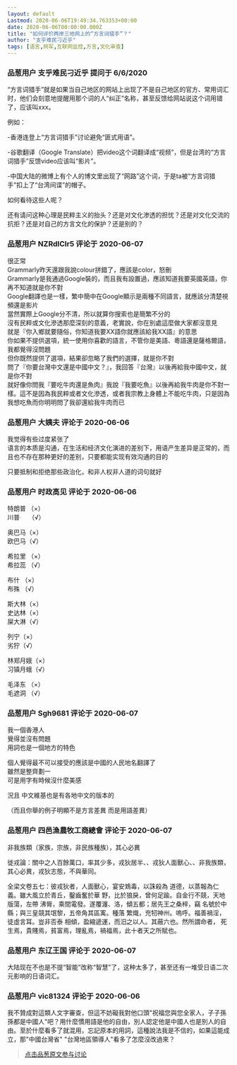 ```yaml
---
layout: default
Lastmod: 2020-06-06T19:49:34.763353+00:00
date: 2020-06-06T00:00:00.000Z
title: "如何评价两岸三地网上的“方言词猎手”？"
author: "支乎难民刁近乎"
tags: [语言,网军,互联网监控,方言,文化审查]
---
```



### 品葱用户 **支乎难民刁近乎** 提问于 6/6/2020
    
“方言词猎手”就是如果当自己地区的网站上出现了不是自己地区的官方、常用词汇时，他们会刻意地提醒用那个词的人“纠正”名称，甚至反馈给网站说这个词用错了，应该叫xxx。  
  
例如：  
  
\-香港连登上“方言词猎手”讨论避免“匪式用语”。  
  
\-谷歌翻译（Google Translate）把video这个词翻译成“视频”，但是台湾的“方言词猎手”反馈video应该叫“影片”。  
  
\-中国大陆的微博上有个人的博文里出现了“网路”这个词，于是ta被“方言词猎手”扣上了“台湾间谍”的帽子。  
  
如何看待这些人呢？  
  
还有请问这种心理是民粹主义的抬头？还是对文化渗透的担忧？还是对文化交流的抗拒？还是对自己的方言文化的保护？还是别的？
    
                

### 品葱用户 **NZRdlClr5** 评论于 2020-06-07
        
很正常  
Grammarly昨天還跟我說colour拼錯了，應該是color，怒刪  
Grammarly是我通過Google裝的，而且我有設置過，應該知道我要英國英語，你再不知道就是你不對  
Google翻譯也是一樣，繁中簡中在Google顯示是兩種不同語言，就應該分清楚視頻還是影片  
當然實際上Google分不清，所以就算你搜索也是簡繁不分的  
沒有民粹或文化滲透那麼深刻的意義，老實說，你在別處這麼做大家都沒意見  
就是『你入鄉就要隨俗，你知道我要XX語你就應該給我XX語』的意思  
你如果不提供選項，統一使用你喜歡的語言，不管你是美語、粵語還是薩格爾語，我都覺得沒問題  
但你既然提供了選項，結果卻忽略了我們的選擇，就是你不對  
問了『你要台灣中文還是中國中文？』，我回答『台灣』以後再給我中國中文，就是你不對  
就好像你問我『要吃牛肉還是魚肉』我說『我要吃魚』以後再給我牛肉是你不對一樣。這不是因為我民粹或者文化滲透，或者我宗教上身體上不能吃牛肉，只是因為我想吃魚而你明明問了我卻還給我牛肉而已
        
                

### 品葱用户 **大姨夫** 评论于 2020-06-06
        
我觉得有些过度紧张了  
语言的本质是沟通，在生活和经济文化演进的差别下，用语产生差异是正常的，而且也不存在那种更好的差别，只要都能实现有效沟通的目的  
  
只要抵制和拒绝那些政治化，和非人权非人道的词句就好
        
                

### 品葱用户 **时政高见** 评论于 2020-06-06
        
特朗普 （×）  
川普     （√）  
  
奥巴马（×）  
欧巴马（√）  
  
希拉里 （×）  
希拉蕊 （√）  
  
布什 （×）  
布殊 （√）  
  
斯大林（×）  
史达林（×）  
屎大淋（√）  
  
列宁（×）  
劣狞（√）  
  
林郑月娥（×）  
习镇月蛾（√）  
  
毛泽东 （×）  
毛遮洞 （√）
        
                

### 品葱用户 **Sgh9681** 评论于 2020-06-07
        
我一個香港人  
覺得並沒有問題  
用詞也是一個地方的特色  
  
個人覺得最不可以接受的應該是中國的人民地名翻譯了  
雖然是整齊劃一   
可是用字有時候沒什麼美感  
  
況且 中文維基也是有各地中文的版本的  
  
（而且你舉的例子明顯不是方言差異 而是用語差異）
        
                

### 品葱用户 **四邑漁農牧工商總會** 评论于 2020-06-07
        
非我族類（家族，宗族，非民族種族），其心必異  
  
徙戎論：關中之人百餘萬口，率其少多，戎狄居半、、戎狄人面獸心、、非我族類，其心必異，戎狄志態，不與華同。  
  
  
全梁文卷五七：彼戎狄者，人面獸心，宴安鴆毒，以誅殺為 道德，以蒸報為仁義。雖大風立於青丘，鑿齒奮於華 野，比於狼戾，曾何足踰。自金行不競，天地版蕩，左帶 沸脣，乘間電發。遂覆瀍、洛，傾五都；居先王之桑梓，竊 名號於中縣；與三皇競其氓黎，五帝角其區㝢。種落 繁熾，充牣神州。嗚呼。福善禍淫，徒虛言耳。豈非否泰 相傾，盈縮遞運，而汨之以人。其蔽六也。然所謂命者， 死生焉，貴賤焉，貧富焉，理亂焉，禍福焉，此十者天之所賦也。
        
                

### 品葱用户 **东辽王国** 评论于 2020-06-07
        
大陆现在不也是不提“智能”改称“智慧”了，这种太多了，甚至还有一堆受日语二次元影响的日语词汇。
        
                

### 品葱用户 **vic81324** 评论于 2020-06-06
        
我不贊成對這類人文字審查，但這不妨礙我對他口頭"祝福您與您全家人，子子孫孫都是中國人"吧？用什麼慣用語是他的自由，別人認定他是中國人也是別人的自由。至於什麼看多了就混用，忘記原本的用詞，這種說法我是不信的，如果這能成立，那"中國台灣省" "台灣地區領導人"看多了怎麼沒改過來？
        
                





> [点击品葱原文参与讨论](https://pincong.rocks/question/26863)


